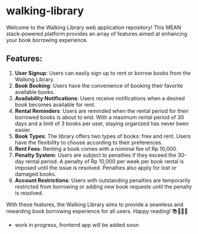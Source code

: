 # walking-library

Welcome to the Walking Library web application repository! This MEAN stack-powered platform provides an array of features aimed at enhancing your book borrowing experience.

## Features:

1. **User Signup**: Users can easily sign up to rent or borrow books from the Walking Library.
2. **Book Booking**: Users have the convenience of booking their favorite available books.
3. **Availability Notifications**: Users receive notifications when a desired book becomes available for rent.
4. **Rental Reminders**: Users are reminded when the rental period for their borrowed books is about to end. With a maximum rental period of 30 days and a limit of 3 books per user, staying organized has never been easier.
5. **Book Types**: The library offers two types of books: free and rent. Users have the flexibility to choose according to their preferences.
6. **Rent Fees**: Renting a book comes with a nominal fee of Rp 10,000.
7. **Penalty System**: Users are subject to penalties if they exceed the 30-day rental period. A penalty of Rp 10,000 per week per book rental is imposed until the issue is resolved. Penalties also apply for lost or damaged books.
8. **Account Restrictions**: Users with outstanding penalties are temporarily restricted from borrowing or adding new book requests until the penalty is resolved.

With these features, the Walking Library aims to provide a seamless and rewarding book borrowing experience for all users. Happy reading! 📚🚶‍♂️📖

- work in progress, frontend app will be added soon
